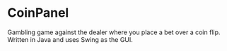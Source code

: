 # CoinPanel
Gambling game against the dealer where you place a bet over a coin flip. Written in Java and uses Swing as the GUI.
